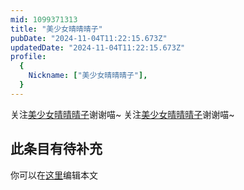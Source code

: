 ```yaml
---
mid: 1099371313
title: "美少女晴晴晴子"
pubDate: "2024-11-04T11:22:15.673Z"
updatedDate: "2024-11-04T11:22:15.673Z"
profile:
  {
    Nickname: ["美少女晴晴晴子"],
  }
---
```


关注[美少女晴晴晴子](https://space.bilibili.com/1099371313)谢谢喵~ 关注[美少女晴晴晴子](https://space.bilibili.com/1099371313)谢谢喵~

## 此条目有待补充
你可以在[这里](https://github.com/Yuhanawa/VTuber.ICU-Content/edit/master/v/美少女晴晴晴子/index.md)编辑本文
